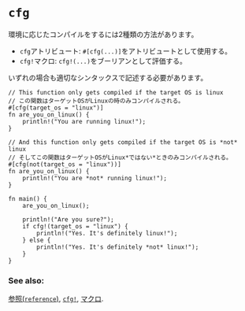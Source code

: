 # `cfg`

<!--
Conditional compilation is possible through two different operators:
-->
環境に応じたコンパイルをするには2種類の方法があります。

<!--
* the `cfg` attribute: `#[cfg(...)]` in attribute position
* the `cfg!` macro: `cfg!(...)` in boolean expressions
-->
* `cfg`アトリビュート: `#[cfg(...)]`をアトリビュートとして使用する。
* `cfg!`マクロ: `cfg!(...)`をブーリアンとして評価する。

<!--
Both utilize identical argument syntax.
-->
いずれの場合も適切なシンタックスで記述する必要があります。

```rust,editable
// This function only gets compiled if the target OS is linux
// この関数はターゲットOSがLinuxの時のみコンパイルされる。
#[cfg(target_os = "linux")]
fn are_you_on_linux() {
    println!("You are running linux!");
}

// And this function only gets compiled if the target OS is *not* linux
// そしてこの関数はターゲットOSがLinux*ではない*ときのみコンパイルされる。
#[cfg(not(target_os = "linux"))]
fn are_you_on_linux() {
    println!("You are *not* running linux!");
}

fn main() {
    are_you_on_linux();
    
    println!("Are you sure?");
    if cfg!(target_os = "linux") {
        println!("Yes. It's definitely linux!");
    } else {
        println!("Yes. It's definitely *not* linux!");
    }
}
```

### See also:

<!--
[the reference][ref], [`cfg!`][cfg], and [macros][macros].
-->
[参照(`reference`)][ref], [`cfg!`][cfg], [マクロ][macros].

[cfg]: https://doc.rust-lang.org/std/macro.cfg!.html
[macros]: ../macros.md
[ref]: https://doc.rust-lang.org/reference/attributes.html#conditional-compilation
